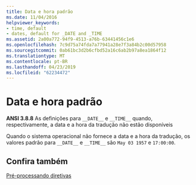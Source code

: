 ```yaml
---
title: Data e hora padrão
ms.date: 11/04/2016
helpviewer_keywords:
- time, default
- dates, default for _DATE and _TIME
ms.assetid: 2a00a772-94f9-4513-a76b-63441456c1e6
ms.openlocfilehash: 7c9d75a74fda7a77941a28e7f3a84b2c00d57958
ms.sourcegitcommit: 0ab61bc3d2b6cfbd52a16c6ab2b97a8ea1864f12
ms.translationtype: MT
ms.contentlocale: pt-BR
ms.lasthandoff: 04/23/2019
ms.locfileid: "62234472"
---
```

# <a name="default-date-and-time"></a>Data e hora padrão

**ANSI 3.8.8** As definições para `__DATE__` e `__TIME__` quando, respectivamente, a data e a hora da tradução não estão disponíveis

Quando o sistema operacional não fornece a data e a hora da tradução, os valores padrão para `__DATE__` e `__TIME__` são `May 03 1957` e `17:00:00`.

## <a name="see-also"></a>Confira também

[Pré-processando diretivas](../c-language/preprocessing-directives.md)
